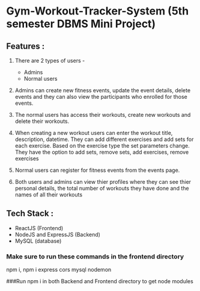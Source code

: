 # Gym-Workout-Tracker-System (5th semester DBMS Mini Project)

## Features :
1) There are 2 types of users -
    * Admins
    * Normal users

2) Admins can create new fitness events, update the event details, delete events and they can also view the participants who enrolled for those events.

3) The normal users has access their workouts, create new workouts and delete their workouts.

4) When creating a new workout users can enter the workout title, description, datetime. They can add different exercises and add sets for each exercise. Based on the exercise type the set parameters change. They have the option to add sets, remove sets, add exercises, remove exercises

5) Normal users can register for fitness events from the events page.

6) Both users and admins can view thier profiles where they can see thier personal details, the total number of workouts they have done and the names of all their workouts


## Tech Stack :
- ReactJS (Frontend)
- NodeJS and ExpressJS (Backend)
- MySQL (database)

### Make sure to run these commands in the frontend directory

npm i, npm i express cors mysql nodemon 

###Run npm i in both Backend and Frontend directory to get node modules
